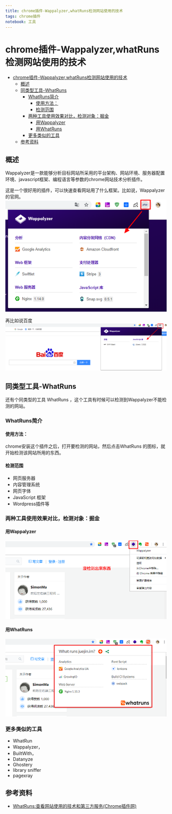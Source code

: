 ```yaml
---
title: chrome插件-Wappalyzer,whatRuns检测网站使用的技术
tags: chrome插件
notebook: 工具
---
```

# chrome插件-Wappalyzer,whatRuns检测网站使用的技术
<!-- TOC -->

- [chrome插件-Wappalyzer,whatRuns检测网站使用的技术](#chrome%e6%8f%92%e4%bb%b6-wappalyzerwhatruns%e6%a3%80%e6%b5%8b%e7%bd%91%e7%ab%99%e4%bd%bf%e7%94%a8%e7%9a%84%e6%8a%80%e6%9c%af)
  - [概述](#%e6%a6%82%e8%bf%b0)
  - [同类型工具-WhatRuns](#%e5%90%8c%e7%b1%bb%e5%9e%8b%e5%b7%a5%e5%85%b7-whatruns)
    - [WhatRuns简介](#whatruns%e7%ae%80%e4%bb%8b)
      - [使用方法：](#%e4%bd%bf%e7%94%a8%e6%96%b9%e6%b3%95)
      - [检测范围](#%e6%a3%80%e6%b5%8b%e8%8c%83%e5%9b%b4)
    - [两种工具使用效果对比，检测对象：掘金](#%e4%b8%a4%e7%a7%8d%e5%b7%a5%e5%85%b7%e4%bd%bf%e7%94%a8%e6%95%88%e6%9e%9c%e5%af%b9%e6%af%94%e6%a3%80%e6%b5%8b%e5%af%b9%e8%b1%a1%e6%8e%98%e9%87%91)
      - [用Wappalyzer](#%e7%94%a8wappalyzer)
      - [用WhatRuns](#%e7%94%a8whatruns)
    - [更多类似的工具](#%e6%9b%b4%e5%a4%9a%e7%b1%bb%e4%bc%bc%e7%9a%84%e5%b7%a5%e5%85%b7)
  - [参考资料](#%e5%8f%82%e8%80%83%e8%b5%84%e6%96%99)

<!-- /TOC -->
## 概述
Wappalyzer是一款能够分析目标网站所采用的平台架构、网站环境、服务器配置环境、javascript框架、编程语言等参数的chrome网站技术分析插件。

这是一个很好用的插件，可以快速查看网站用了什么框架。比如说，Wappalyzer的官网。
![](https://raw.githubusercontent.com/heihuahe/myGallery/master/noteImage/.1554362789742.png)

再比如说百度
![](https://raw.githubusercontent.com/heihuahe/myGallery/master/noteImage/.1554362897236.png)

## 同类型工具-WhatRuns
还有个同类型的工具 WhatRuns ，这个工具有时候可以检测到Wappalyzer不能检测的网站。
### WhatRuns简介
#### 使用方法：
chrome安装这个插件之后，打开要检测的网站，然后点击WhatRuns 的图标，就开始检测该网站所用的东西。
#### 检测范围
- 网页服务器
- 内容管理系统
- 网页字体
- JavaScript 框架
- Wordpress插件等
### 两种工具使用效果对比，检测对象：掘金
#### 用Wappalyzer
![](https://raw.githubusercontent.com/heihuahe/myGallery/master/noteImage/.1554364725056.png)

#### 用WhatRuns
![](https://raw.githubusercontent.com/heihuahe/myGallery/master/noteImage/.1554364764118.png)

### 更多类似的工具
- WhatRun
- Wappalyzer，
- BuiltWith，
- Datanyze
- Ghostery
- library sniffer
- pagexray

## 参考资料
- [WhatRuns:查看网站使用的技术和第三方服务(Chrome插件网)](https://chromecj.com/web-development/2017-10/832.html)

